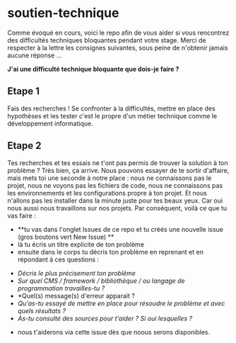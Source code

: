 # soutien-technique

Comme évoqué en cours, voici le repo afin de vous aider si vous rencontrez des difficultés techniques bloquantes pendant votre stage. Merci de respecter à la lettre les consignes suivantes, sous peine de n'obtenir jamais aucune réponse ...

**J'ai une difficulté technique bloquante que dois-je faire ?**

## Etape 1
Fais des recherches !
Se confronter à la difficultés, mettre en place des hypothèses et les tester c'est le propre d'un métier technique comme le développement informatique. 

## Etape 2 
Tes recherches et tes essais ne t'ont pas permis de trouver la solution à ton problème ? Très bien, ça arrive. Nous pouvons essayer de te sortir d'affaire, mais mets toi une seconde à notre place : nous ne connaissons pas le projet, nous ne voyons pas les fichiers de code, nous ne connaissons pas les environnements et les configurations propre à ton projet. Et nous n'allons pas les installer dans la minute juste pour tes beaux yeux. Car oui nous aussi nous travaillons sur nos projets. 
Par conséquent, voilà ce que tu vas faire : 

- **tu vas dans l'onglet Issues de ce repo et tu créés une nouvelle issue (gros boutons vert New Issue) **
- là tu écris un titre explicite de ton problème
- ensuite dans le corps tu décris ton problème en reprenant et en répondant à ces questions :
 
 * *Décris le plus précisement ton problème*
 * *Sur quel CMS / framework / bibliothèque / ou langage de programmation travailles-tu ?* 
 * *Quel(s) message(s) d'erreur apparait ?
 * *Qu'as-tu essayé de mettre en place pour résoudre le problème et avec quels résultats ?*
 * *As-tu consulté des sources pour t'aider ? Si oui lesquelles ?*

- nous t'aiderons via cette issue dès que noous serons disponibles. 
